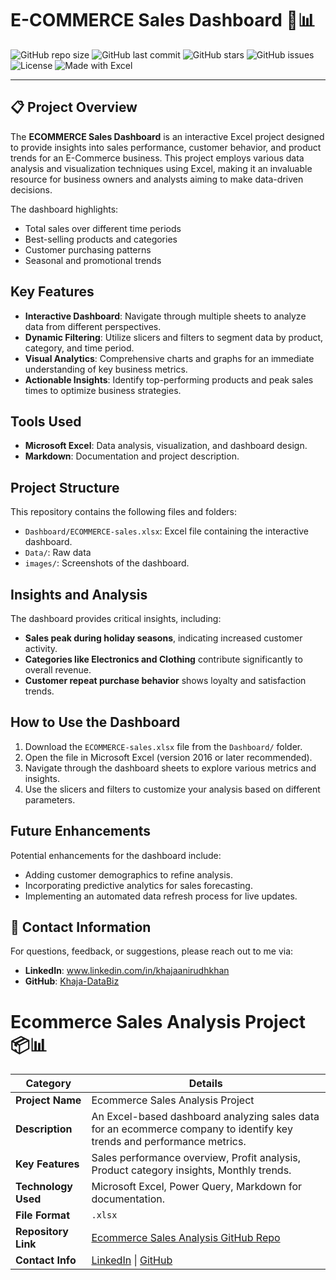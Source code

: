 

# E-COMMERCE Sales Dashboard 🛒📊

![GitHub repo size](https://img.shields.io/github/repo-size/Khaja-DataBiz/ECOMMERCE_Sales?color=green&label=Repo%20Size&style=plastic)
![GitHub last commit](https://img.shields.io/github/last-commit/Khaja-DataBiz/ECOMMERCE_Sales?style=flat-square)
![GitHub stars](https://img.shields.io/github/stars/Khaja-DataBiz/ECOMMERCE_Sales?style=social)
![GitHub issues](https://img.shields.io/github/issues/Khaja-DataBiz/ECOMMERCE_Sales)
![License](https://img.shields.io/github/license/Khaja-DataBiz/ECOMMERCE_Sales)
![Made with Excel](https://img.shields.io/badge/Made%20with-Excel-green)

---

## 📋 Project Overview
The **ECOMMERCE Sales Dashboard** is an interactive Excel project designed to provide insights into sales performance, customer behavior, and product trends for an E-Commerce business. This project employs various data analysis and visualization techniques using Excel, making it an invaluable resource for business owners and analysts aiming to make data-driven decisions.

The dashboard highlights:
- Total sales over different time periods
- Best-selling products and categories
- Customer purchasing patterns
- Seasonal and promotional trends

##  Key Features
- **Interactive Dashboard**: Navigate through multiple sheets to analyze data from different perspectives.
- **Dynamic Filtering**: Utilize slicers and filters to segment data by product, category, and time period.
- **Visual Analytics**: Comprehensive charts and graphs for an immediate understanding of key business metrics.
- **Actionable Insights**: Identify top-performing products and peak sales times to optimize business strategies.

##  Tools Used
- **Microsoft Excel**: Data analysis, visualization, and dashboard design.
- **Markdown**: Documentation and project description.

## Project Structure
This repository contains the following files and folders:
- `Dashboard/ECOMMERCE-sales.xlsx`: Excel file containing the interactive dashboard.
- `Data/`: Raw data
- `images/`: Screenshots of the dashboard.

## Insights and Analysis
The dashboard provides critical insights, including:
- **Sales peak during holiday seasons**, indicating increased customer activity.
- **Categories like Electronics and Clothing** contribute significantly to overall revenue.
- **Customer repeat purchase behavior** shows loyalty and satisfaction trends.

## How to Use the Dashboard
1. Download the `ECOMMERCE-sales.xlsx` file from the `Dashboard/` folder.
2. Open the file in Microsoft Excel (version 2016 or later recommended).
3. Navigate through the dashboard sheets to explore various metrics and insights.
4. Use the slicers and filters to customize your analysis based on different parameters.

## Future Enhancements
Potential enhancements for the dashboard include:
- Adding customer demographics to refine analysis.
- Incorporating predictive analytics for sales forecasting.
- Implementing an automated data refresh process for live updates.

## 👥 Contact Information
For questions, feedback, or suggestions, please reach out to me via:
- **LinkedIn**: <a href="https://www.linkedin.com/in/khajaanirudhkhan" target="_blank">www.linkedin.com/in/khajaanirudhkhan</a>
- **GitHub**: <a href="https://github.com/Khaja-DataBiz" target="_blank">Khaja-DataBiz</a>

# Ecommerce Sales Analysis Project 📦📊

| **Category**      | **Details**                                           |
|-------------------|-------------------------------------------------------|
| **Project Name**  | Ecommerce Sales Analysis Project                      |
| **Description**   | An Excel-based dashboard analyzing sales data for an ecommerce company to identify key trends and performance metrics. |
| **Key Features**  | Sales performance overview, Profit analysis, Product category insights, Monthly trends. |
| **Technology Used** | Microsoft Excel, Power Query, Markdown for documentation. |
| **File Format**   | `.xlsx`                                               |
| **Repository Link** | [Ecommerce Sales Analysis GitHub Repo](#)           |
| **Contact Info**  | [LinkedIn](#) \| [GitHub](#)                          |


